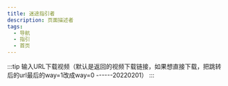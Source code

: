 ```yaml
---
title: 迷途指引者
description: 页面描述者
tags:
  - 导航
  - 指引
  - 首页
---
```


:::tip 输入URL下载视频（默认是返回的视频下载链接，如果想直接下载，把跳转后的url最后的way=1改成way=0 ------20220201）
<test></test>
:::